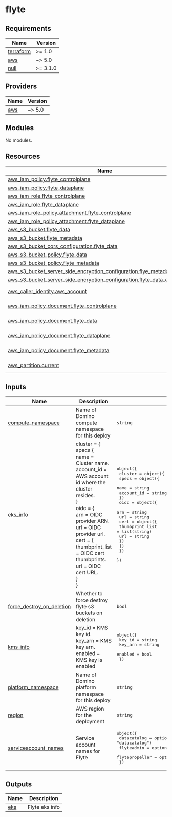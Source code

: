 # flyte

<!-- BEGINNING OF PRE-COMMIT-TERRAFORM DOCS HOOK -->
## Requirements

| Name | Version |
|------|---------|
| <a name="requirement_terraform"></a> [terraform](#requirement\_terraform) | >= 1.0 |
| <a name="requirement_aws"></a> [aws](#requirement\_aws) | ~> 5.0 |
| <a name="requirement_null"></a> [null](#requirement\_null) | >= 3.1.0 |

## Providers

| Name | Version |
|------|---------|
| <a name="provider_aws"></a> [aws](#provider\_aws) | ~> 5.0 |

## Modules

No modules.

## Resources

| Name | Type |
|------|------|
| [aws_iam_policy.flyte_controlplane](https://registry.terraform.io/providers/hashicorp/aws/latest/docs/resources/iam_policy) | resource |
| [aws_iam_policy.flyte_dataplane](https://registry.terraform.io/providers/hashicorp/aws/latest/docs/resources/iam_policy) | resource |
| [aws_iam_role.flyte_controlplane](https://registry.terraform.io/providers/hashicorp/aws/latest/docs/resources/iam_role) | resource |
| [aws_iam_role.flyte_dataplane](https://registry.terraform.io/providers/hashicorp/aws/latest/docs/resources/iam_role) | resource |
| [aws_iam_role_policy_attachment.flyte_controlplane](https://registry.terraform.io/providers/hashicorp/aws/latest/docs/resources/iam_role_policy_attachment) | resource |
| [aws_iam_role_policy_attachment.flyte_dataplane](https://registry.terraform.io/providers/hashicorp/aws/latest/docs/resources/iam_role_policy_attachment) | resource |
| [aws_s3_bucket.flyte_data](https://registry.terraform.io/providers/hashicorp/aws/latest/docs/resources/s3_bucket) | resource |
| [aws_s3_bucket.flyte_metadata](https://registry.terraform.io/providers/hashicorp/aws/latest/docs/resources/s3_bucket) | resource |
| [aws_s3_bucket_cors_configuration.flyte_data](https://registry.terraform.io/providers/hashicorp/aws/latest/docs/resources/s3_bucket_cors_configuration) | resource |
| [aws_s3_bucket_policy.flyte_data](https://registry.terraform.io/providers/hashicorp/aws/latest/docs/resources/s3_bucket_policy) | resource |
| [aws_s3_bucket_policy.flyte_metadata](https://registry.terraform.io/providers/hashicorp/aws/latest/docs/resources/s3_bucket_policy) | resource |
| [aws_s3_bucket_server_side_encryption_configuration.flye_metadata_encryption](https://registry.terraform.io/providers/hashicorp/aws/latest/docs/resources/s3_bucket_server_side_encryption_configuration) | resource |
| [aws_s3_bucket_server_side_encryption_configuration.flyte_data_encryption](https://registry.terraform.io/providers/hashicorp/aws/latest/docs/resources/s3_bucket_server_side_encryption_configuration) | resource |
| [aws_caller_identity.aws_account](https://registry.terraform.io/providers/hashicorp/aws/latest/docs/data-sources/caller_identity) | data source |
| [aws_iam_policy_document.flyte_controlplane](https://registry.terraform.io/providers/hashicorp/aws/latest/docs/data-sources/iam_policy_document) | data source |
| [aws_iam_policy_document.flyte_data](https://registry.terraform.io/providers/hashicorp/aws/latest/docs/data-sources/iam_policy_document) | data source |
| [aws_iam_policy_document.flyte_dataplane](https://registry.terraform.io/providers/hashicorp/aws/latest/docs/data-sources/iam_policy_document) | data source |
| [aws_iam_policy_document.flyte_metadata](https://registry.terraform.io/providers/hashicorp/aws/latest/docs/data-sources/iam_policy_document) | data source |
| [aws_partition.current](https://registry.terraform.io/providers/hashicorp/aws/latest/docs/data-sources/partition) | data source |

## Inputs

| Name | Description | Type | Default | Required |
|------|-------------|------|---------|:--------:|
| <a name="input_compute_namespace"></a> [compute\_namespace](#input\_compute\_namespace) | Name of Domino compute namespace for this deploy | `string` | n/a | yes |
| <a name="input_eks_info"></a> [eks\_info](#input\_eks\_info) | cluster = {<br/>      specs {<br/>        name            = Cluster name.<br/>        account\_id      = AWS account id where the cluster resides.<br/>      }<br/>      oidc = {<br/>        arn = OIDC provider ARN.<br/>        url = OIDC provider url.<br/>        cert = {<br/>          thumbprint\_list = OIDC cert thumbprints.<br/>          url             = OIDC cert URL.<br/>      }<br/>    } | <pre>object({<br/>    cluster = object({<br/>      specs = object({<br/>        name       = string<br/>        account_id = string<br/>      })<br/>      oidc = object({<br/>        arn = string<br/>        url = string<br/>        cert = object({<br/>          thumbprint_list = list(string)<br/>          url             = string<br/>        })<br/>      })<br/>    })<br/>  })</pre> | n/a | yes |
| <a name="input_force_destroy_on_deletion"></a> [force\_destroy\_on\_deletion](#input\_force\_destroy\_on\_deletion) | Whether to force destroy flyte s3 buckets on deletion | `bool` | `true` | no |
| <a name="input_kms_info"></a> [kms\_info](#input\_kms\_info) | key\_id  = KMS key id.<br/>    key\_arn = KMS key arn.<br/>    enabled = KMS key is enabled | <pre>object({<br/>    key_id  = string<br/>    key_arn = string<br/>    enabled = bool<br/>  })</pre> | n/a | yes |
| <a name="input_platform_namespace"></a> [platform\_namespace](#input\_platform\_namespace) | Name of Domino platform namespace for this deploy | `string` | n/a | yes |
| <a name="input_region"></a> [region](#input\_region) | AWS region for the deployment | `string` | n/a | yes |
| <a name="input_serviceaccount_names"></a> [serviceaccount\_names](#input\_serviceaccount\_names) | Service account names for Flyte | <pre>object({<br/>    datacatalog    = optional(string, "datacatalog")<br/>    flyteadmin     = optional(string, "flyteadmin")<br/>    flytepropeller = optional(string, "flytepropeller")<br/>  })</pre> | `{}` | no |

## Outputs

| Name | Description |
|------|-------------|
| <a name="output_eks"></a> [eks](#output\_eks) | Flyte eks info |
<!-- END OF PRE-COMMIT-TERRAFORM DOCS HOOK -->
